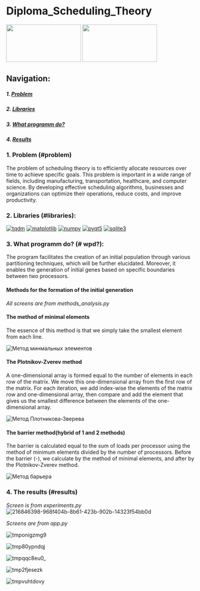 # Diploma_Scheduling_Theory

<img src="https://github.com/socloseeee/Diploma_Scheduling_Theory/assets/65871712/8d9e7e06-78fd-434c-86dc-58ea214db03e" width="200" height="100"></a>
<img src="https://github.com/socloseeee/Diploma_Scheduling_Theory/assets/65871712/c2f258c2-bc62-43fa-8383-2f01b4872232" width="200" height="100"></a>

## Navigation:

##### 1. [Problem](#problem)
##### 2. [Libraries](#libraries)
##### 3. [What programm do?](#wpd?)
##### 4. [Results](#results)

### 1. Problem (#problem)
The problem of scheduling theory is to efficiently allocate resources over time to achieve specific goals. This problem is important in a wide range of fields, including manufacturing, transportation, healthcare, and computer science. By developing effective scheduling algorithms, businesses and organizations can optimize their operations, reduce costs, and improve productivity. 

### 2. Libraries (#libraries):
[![tqdm](https://img.shields.io/badge/tqdm-black?style=for-the-badge&logo=tqdm&logoColor=white)]("https://tqdm.github.io/")
[![matplotlib](https://img.shields.io/badge/matplotlib-blue?style=for-the-badge&logo=anaconda&logoColor=white)]("https://matplotlib.org/stable/index.html")
[![numpy](https://img.shields.io/badge/numpy-green?style=for-the-badge&logo=numpy)]("https://numpy.org/")
[![pyqt5](https://img.shields.io/badge/pyqt5-red?style=for-the-badge&logo=qt&logoColor=white)]("https://pypi.org/project/PyQt5")
[![sqlite3](https://img.shields.io/badge/sqlite3-gold?style=for-the-badge&logo=sqlite)](https://www.sqlite.org/index.html)

### 3. What programm do? (# wpd?):
The program facilitates the creation of an initial population through various partitioning techniques, which will be further elucidated. Moreover, it enables the generation of initial genes based on specific boundaries between two processors.

#### Methods for the formation of the initial generation
*All screens are from methods_analysis.py*

#### The method of minimal elements
The essence of this method is that we simply take the smallest element from each line.

![Метод минмальных элементов](https://user-images.githubusercontent.com/65871712/216844865-c2ba9ff0-0cd9-4bf7-a0a6-f49ba334baec.png)

#### The Plotnikov-Zverev method
A one-dimensional array is formed equal to the number of elements in each row of the matrix. 
We move this one-dimensional array from the first row of the matrix. 
For each iteration, we add index-wise the elements of the matrix row and one-dimensional array, then compare and add the element that gives us the smallest difference between the elements of the one-dimensional array.

![Метод Плотникова-Зверева](https://user-images.githubusercontent.com/65871712/216844871-f02687c4-6b9f-48b2-82e6-5edc6f5c0917.png) 

#### The barrier method(hybrid of 1 and 2 methods)
The barrier is calculated equal to the sum of loads per processor using the method of minimum elements divided by the number of processors.
Before the barrier (-), we calculate by the method of minimal elements, and after by the Plotnikov-Zverev method.

![Метод барьера](https://user-images.githubusercontent.com/65871712/216844878-f418f483-3b91-40f1-b7ef-3178f9afffa1.png)


### 4. The results (#results)
*Screen is from experiments.py*
![216846398-968f404b-8b61-423b-902b-14323f54bb0d](https://user-images.githubusercontent.com/65871712/216846824-0aa1f0d9-1c67-4031-b387-67a0bd255eb8.png)

*Screens are from app.py*

![tmponigzmg9](https://github.com/socloseeee/Diploma_Scheduling_Theory/assets/65871712/111ce607-68cd-4bfb-9b76-fdb3cd15f47b)

![tmp80ypndqj](https://github.com/socloseeee/Diploma_Scheduling_Theory/assets/65871712/1078471b-ed04-478a-af4e-a53707fd171b)

![tmpqqc8eu0_](https://github.com/socloseeee/Diploma_Scheduling_Theory/assets/65871712/546d37ef-71f1-4d24-80af-d07b7812b0a2)

![tmp2fjesezk](https://github.com/socloseeee/Diploma_Scheduling_Theory/assets/65871712/c8151188-a17b-4d6a-a2e2-65b3e31b5f9c)

![tmpvuhtdovy](https://github.com/socloseeee/Diploma_Scheduling_Theory/assets/65871712/d65eeeb5-da05-4f29-b17d-9adff167f14d)

